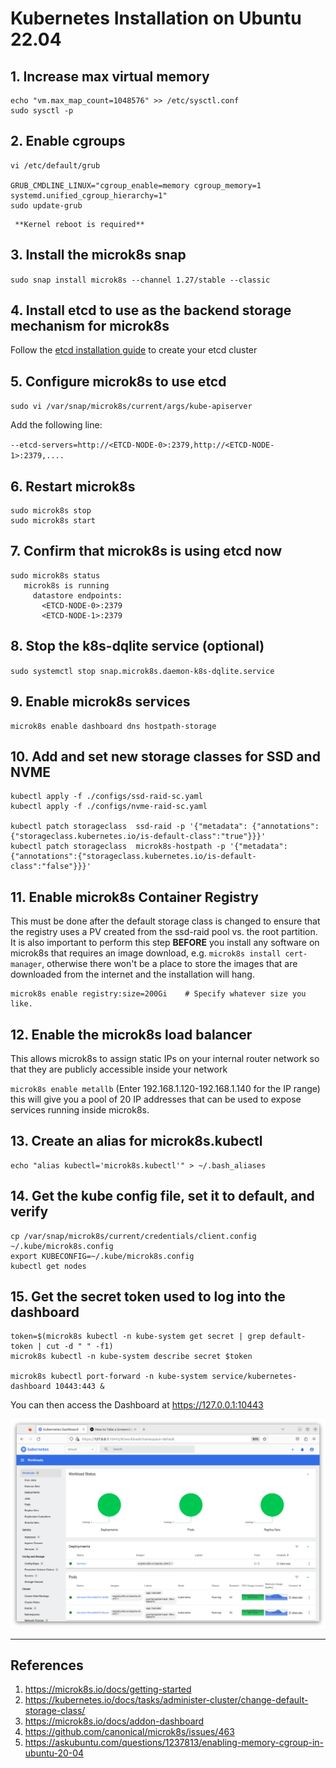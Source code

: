 # Kubernetes Installation on Ubuntu 22.04 

## 1. Increase max virtual memory

```
echo "vm.max_map_count=1048576" >> /etc/sysctl.conf
sudo sysctl -p
```

## 2. Enable cgroups
```
vi /etc/default/grub

GRUB_CMDLINE_LINUX="cgroup_enable=memory cgroup_memory=1 systemd.unified_cgroup_hierarchy=1"
sudo update-grub
```
     **Kernel reboot is required**

## 3. Install the microk8s snap
`sudo snap install microk8s --channel 1.27/stable --classic`

## 4. Install etcd to use as the backend storage mechanism for microk8s

Follow the [etcd installation guide](./docs/etcd-install.md) to create your etcd cluster

## 5. Configure microk8s to use etcd

`sudo vi /var/snap/microk8s/current/args/kube-apiserver`

Add the following line:

`--etcd-servers=http://<ETCD-NODE-0>:2379,http://<ETCD-NODE-1>:2379,....`

## 6. Restart microk8s

```
sudo microk8s stop
sudo microk8s start
```

## 7. Confirm that microk8s is using etcd now

  ```
  sudo microk8s status
     microk8s is running
       datastore endpoints:
         <ETCD-NODE-0>:2379
         <ETCD-NODE-1>:2379

  ```

## 8. Stop the k8s-dqlite service (optional)

`sudo systemctl stop snap.microk8s.daemon-k8s-dqlite.service`

## 9. Enable microk8s services
```
microk8s enable dashboard dns hostpath-storage
```

## 10. Add and set new storage classes for SSD and NVME
```
kubectl apply -f ./configs/ssd-raid-sc.yaml
kubectl apply -f ./configs/nvme-raid-sc.yaml

kubectl patch storageclass  ssd-raid -p '{"metadata": {"annotations":{"storageclass.kubernetes.io/is-default-class":"true"}}}'
kubectl patch storageclass  microk8s-hostpath -p '{"metadata": {"annotations":{"storageclass.kubernetes.io/is-default-class":"false"}}}'
```

## 11. Enable microk8s Container Registry

This must be done after the default storage class is changed to ensure that the registry uses a PV created from the ssd-raid
pool vs. the root partition. It is also important to perform this step **BEFORE** you install any software on microk8s that
requires an image download, e.g. `microk8s install cert-manager`, otherwise there won't be a place to store the images that
are downloaded from the internet and the installation will hang.

```
microk8s enable registry:size=200Gi    # Specify whatever size you like.
```

## 12. Enable the microk8s load balancer

This allows microk8s to assign static IPs on your internal router network so that they are publicly accessible inside
your network

`microk8s enable metallb`
(Enter 192.168.1.120-192.168.1.140 for the IP range) this will give you a pool of 20 IP addresses that can be used to 
expose services running inside microk8s.


## 13. Create an alias for microk8s.kubectl
```
echo "alias kubectl='microk8s.kubectl'" > ~/.bash_aliases
```

## 14. Get the kube config file, set it to default, and verify
```
cp /var/snap/microk8s/current/credentials/client.config ~/.kube/microk8s.config
export KUBECONFIG=~/.kube/microk8s.config
kubectl get nodes
```

## 15. Get the secret token used to log into the dashboard
```
token=$(microk8s kubectl -n kube-system get secret | grep default-token | cut -d " " -f1)
microk8s kubectl -n kube-system describe secret $token

microk8s kubectl port-forward -n kube-system service/kubernetes-dashboard 10443:443 &
```

You can then access the Dashboard at https://127.0.0.1:10443

![K8s-Dashbaord.png](images%2FK8s-Dashbaord.png)


-------------------
References
-------------------
1. https://microk8s.io/docs/getting-started
2. https://kubernetes.io/docs/tasks/administer-cluster/change-default-storage-class/
3. https://microk8s.io/docs/addon-dashboard
4. https://github.com/canonical/microk8s/issues/463
5. https://askubuntu.com/questions/1237813/enabling-memory-cgroup-in-ubuntu-20-04
